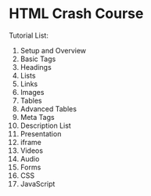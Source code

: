 # HTML Crash Course

Tutorial List:
<ol>
  <li>Setup and Overview</li>
  
  <li>Basic Tags</li>
  
  <li>Headings</li>
  
  <li>Lists</li>
  
  <li>Links</li>
  
  <li>Images</li>
  
  <li>Tables</li>
  
  <li>Advanced Tables</li>
  
  <li>Meta Tags</li>
  
  <li>Description List</li>
  
  <li>Presentation</li>
  
  <li>iframe</li>
  
  <li>Videos</li>
  
  <li>Audio</li>
  
  <li>Forms</li>
  
  <li>CSS</li>
  
  <li>JavaScript</li>
</ol>
